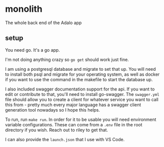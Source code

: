 # monolith
The whole back end of the Adalo app

## setup
You need go. It's a go app.

I'm not doing anything crazy so `go get` should work just fine.

I am using a postgresql database and migrate to set that up. You will need to install both psql and migrate for your operating system, as well as docker if you want to use the command in the makefile to start the database up.

I also included swagger documentation support for the api. If you want to edit or contribute to that, you'll need to install go-swagger. The `swagger.yml` file should allow you to create a client for whatever service you want to call this from - pretty much every major language has a swagger client generation tool nowadays so I hope this helps. 

To run, run `make run`. In order for it to be usable you will need environment variable configurations. These can come from a `.env` file in the root directory if you wish. Reach out to riley to get that. 

I can also provide the `launch.json` that I use with VS Code. 

